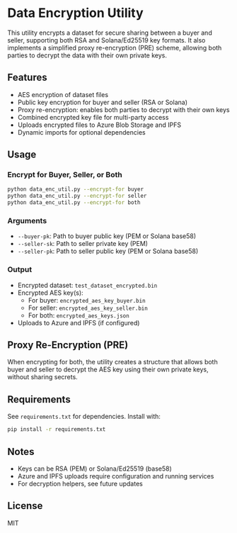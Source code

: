# Data Encryption Utility

This utility encrypts a dataset for secure sharing between a buyer and seller, supporting both RSA and Solana/Ed25519 key formats. It also implements a simplified proxy re-encryption (PRE) scheme, allowing both parties to decrypt the data with their own private keys.

## Features
- AES encryption of dataset files
- Public key encryption for buyer and seller (RSA or Solana)
- Proxy re-encryption: enables both parties to decrypt with their own keys
- Combined encrypted key file for multi-party access
- Uploads encrypted files to Azure Blob Storage and IPFS
- Dynamic imports for optional dependencies

## Usage

### Encrypt for Buyer, Seller, or Both
```bash
python data_enc_util.py --encrypt-for buyer
python data_enc_util.py --encrypt-for seller
python data_enc_util.py --encrypt-for both
```

### Arguments
- `--buyer-pk`: Path to buyer public key (PEM or Solana base58)
- `--seller-sk`: Path to seller private key (PEM)
- `--seller-pk`: Path to seller public key (PEM or Solana base58)

### Output
- Encrypted dataset: `test_dataset_encrypted.bin`
- Encrypted AES key(s):
  - For buyer: `encrypted_aes_key_buyer.bin`
  - For seller: `encrypted_aes_key_seller.bin`
  - For both: `encrypted_aes_keys.json`
- Uploads to Azure and IPFS (if configured)

## Proxy Re-Encryption (PRE)
When encrypting for both, the utility creates a structure that allows both buyer and seller to decrypt the AES key using their own private keys, without sharing secrets.

## Requirements
See `requirements.txt` for dependencies. Install with:
```bash
pip install -r requirements.txt
```

## Notes
- Keys can be RSA (PEM) or Solana/Ed25519 (base58)
- Azure and IPFS uploads require configuration and running services
- For decryption helpers, see future updates

## License
MIT

